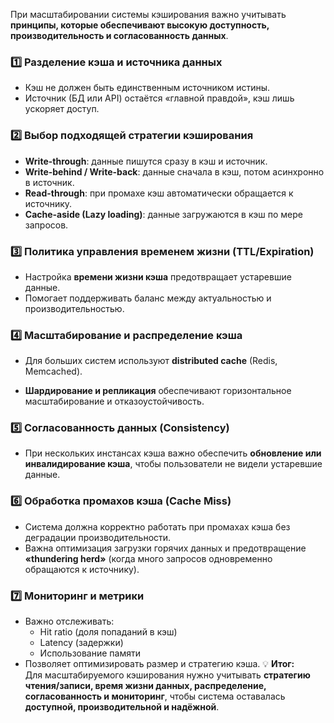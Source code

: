 При масштабировании системы кэширования важно учитывать **принципы, которые обеспечивают высокую доступность, производительность и согласованность данных**.
### 1️⃣ **Разделение кэша и источника данных**
- Кэш не должен быть единственным источником истины.
- Источник (БД или API) остаётся «главной правдой», кэш лишь ускоряет доступ.
### 2️⃣ **Выбор подходящей стратегии кэширования**
- **Write-through**: данные пишутся сразу в кэш и источник.
- **Write-behind / Write-back**: данные сначала в кэш, потом асинхронно в источник.
- **Read-through**: при промахе кэш автоматически обращается к источнику.
- **Cache-aside (Lazy loading)**: данные загружаются в кэш по мере запросов.
### 3️⃣ **Политика управления временем жизни (TTL/Expiration)**
- Настройка **времени жизни кэша** предотвращает устаревшие данные.
- Помогает поддерживать баланс между актуальностью и производительностью.
### 4️⃣ **Масштабирование и распределение кэша**
- Для больших систем используют **distributed cache** (Redis, Memcached).

- **Шардирование и репликация** обеспечивают горизонтальное масштабирование и отказоустойчивость.
### 5️⃣ **Согласованность данных (Consistency)**
- При нескольких инстансах кэша важно обеспечить **обновление или инвалидирование кэша**, чтобы пользователи не видели устаревшие данные.
### 6️⃣ **Обработка промахов кэша (Cache Miss)**
- Система должна корректно работать при промахах кэша без деградации производительности.
- Важна оптимизация загрузки горячих данных и предотвращение **«thundering herd»** (когда много запросов одновременно обращаются к источнику).
### 7️⃣ **Мониторинг и метрики**
- Важно отслеживать:
    - Hit ratio (доля попаданий в кэш)
    - Latency (задержки)
    - Использование памяти
- Позволяет оптимизировать размер и стратегию кэша.
💡 **Итог:**  
Для масштабируемого кэширования нужно учитывать **стратегию чтения/записи, время жизни данных, распределение, согласованность и мониторинг**, чтобы система оставалась **доступной, производительной и надёжной**.
